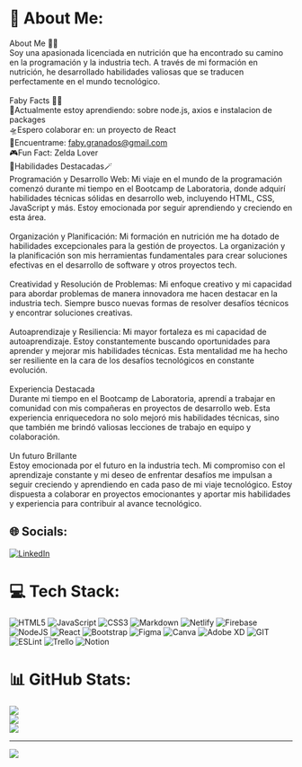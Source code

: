 # 💫 About Me:
About Me 👾👾<br>Soy una apasionada licenciada en nutrición que ha encontrado su camino en la programación y la industria tech. A través de mi formación en nutrición, he desarrollado habilidades valiosas que se traducen perfectamente en el mundo tecnológico.<br><br>Faby Facts 🌸🌸<br>🧿Actualmente estoy aprendiendo: sobre node.js, axios e instalacion de packages<br>🛸Espero colaborar en: un proyecto de React<br>🐾Encuentrame: faby.granados@gmail.com<br>🎮Fun Fact: Zelda Lover<br>🔮Habilidades Destacadas🪄<br>Programación y Desarrollo Web: Mi viaje en el mundo de la programación comenzó durante mi tiempo en el Bootcamp de Laboratoria, donde adquirí habilidades técnicas sólidas en desarrollo web, incluyendo HTML, CSS, JavaScript y más. Estoy emocionada por seguir aprendiendo y creciendo en esta área.<br><br>Organización y Planificación: Mi formación en nutrición me ha dotado de habilidades excepcionales para la gestión de proyectos. La organización y la planificación son mis herramientas fundamentales para crear soluciones efectivas en el desarrollo de software y otros proyectos tech.<br><br>Creatividad y Resolución de Problemas: Mi enfoque creativo y mi capacidad para abordar problemas de manera innovadora me hacen destacar en la industria tech. Siempre busco nuevas formas de resolver desafíos técnicos y encontrar soluciones creativas.<br><br>Autoaprendizaje y Resiliencia: Mi mayor fortaleza es mi capacidad de autoaprendizaje. Estoy constantemente buscando oportunidades para aprender y mejorar mis habilidades técnicas. Esta mentalidad me ha hecho ser resiliente en la cara de los desafíos tecnológicos en constante evolución.<br><br>Experiencia Destacada<br>Durante mi tiempo en el Bootcamp de Laboratoria, aprendí a trabajar en comunidad con mis compañeras en proyectos de desarrollo web. Esta experiencia enriquecedora no solo mejoró mis habilidades técnicas, sino que también me brindó valiosas lecciones de trabajo en equipo y colaboración.<br><br>Un futuro Brillante<br>Estoy emocionada por el futuro en la industria tech. Mi compromiso con el aprendizaje constante y mi deseo de enfrentar desafíos me impulsan a seguir creciendo y aprendiendo en cada paso de mi viaje tecnológico. Estoy dispuesta a colaborar en proyectos emocionantes y aportar mis habilidades y experiencia para contribuir al avance tecnológico.


## 🌐 Socials:
[![LinkedIn](https://img.shields.io/badge/LinkedIn-%230077B5.svg?logo=linkedin&logoColor=white)](https://linkedin.com/in/www.linkedin.com/in/faby-granados-z) 

# 💻 Tech Stack:
![HTML5](https://img.shields.io/badge/html5-%23E34F26.svg?style=for-the-badge&logo=html5&logoColor=white) ![JavaScript](https://img.shields.io/badge/javascript-%23323330.svg?style=for-the-badge&logo=javascript&logoColor=%23F7DF1E) ![CSS3](https://img.shields.io/badge/css3-%231572B6.svg?style=for-the-badge&logo=css3&logoColor=white) ![Markdown](https://img.shields.io/badge/markdown-%23000000.svg?style=for-the-badge&logo=markdown&logoColor=white) ![Netlify](https://img.shields.io/badge/netlify-%23000000.svg?style=for-the-badge&logo=netlify&logoColor=#00C7B7) ![Firebase](https://img.shields.io/badge/firebase-%23039BE5.svg?style=for-the-badge&logo=firebase) ![NodeJS](https://img.shields.io/badge/node.js-6DA55F?style=for-the-badge&logo=node.js&logoColor=white) ![React](https://img.shields.io/badge/react-%2320232a.svg?style=for-the-badge&logo=react&logoColor=%2361DAFB) ![Bootstrap](https://img.shields.io/badge/bootstrap-%23563D7C.svg?style=for-the-badge&logo=bootstrap&logoColor=white) 	![Figma](https://img.shields.io/badge/figma-%23F24E1E.svg?style=for-the-badge&logo=figma&logoColor=white) ![Canva](https://img.shields.io/badge/Canva-%2300C4CC.svg?style=for-the-badge&logo=Canva&logoColor=white) ![Adobe XD](https://img.shields.io/badge/Adobe%20XD-470137?style=for-the-badge&logo=Adobe%20XD&logoColor=#FF61F6) ![GIT](https://img.shields.io/badge/Git-fc6d26?style=for-the-badge&logo=git&logoColor=white) ![ESLint](https://img.shields.io/badge/ESLint-4B3263?style=for-the-badge&logo=eslint&logoColor=white) ![Trello](https://img.shields.io/badge/Trello-%23026AA7.svg?style=for-the-badge&logo=Trello&logoColor=white) ![Notion](https://img.shields.io/badge/Notion-%23000000.svg?style=for-the-badge&logo=notion&logoColor=white)
# 📊 GitHub Stats:
![](https://github-readme-stats.vercel.app/api?username=Fabygranados&theme=dark&hide_border=false&include_all_commits=false&count_private=false)<br/>
![](https://github-readme-streak-stats.herokuapp.com/?user=Fabygranados&theme=dark&hide_border=false)<br/>
![](https://github-readme-stats.vercel.app/api/top-langs/?username=Fabygranados&theme=dark&hide_border=false&include_all_commits=false&count_private=false&layout=compact)

---
[![](https://visitcount.itsvg.in/api?id=Fabygranados&icon=0&color=0)](https://visitcount.itsvg.in)

<!-- Proudly created with GPRM ( https://gprm.itsvg.in ) -->
